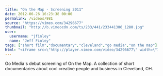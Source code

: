 ```yaml
---
title: "On the Map - Screening 2011"
date: 2012-06-26 16:23:38 00:00
permalink: /videos/981
source: "https://vimeo.com/34296677"
thumbnail: "http://b.vimeocdn.com/ts/233/441/233441306_1280.jpg"
user:
  username: "jfinley"
  name: "Jeff Finley"
tags: ["short film","documentary","cleveland","go media","on the map"]
html: "<iframe src=\"http://player.vimeo.com/video/34296677\" width=\"1280\" height=\"720\" frameborder=\"0\" webkitAllowFullScreen mozallowfullscreen allowFullScreen></iframe>"
---
```


Go Media's debut screening of On the Map. A collection of short documentaries about cool creative people and business in Cleveland, OH.